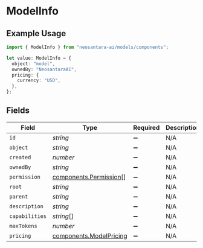 # ModelInfo

## Example Usage

```typescript
import { ModelInfo } from "neosantara-ai/models/components";

let value: ModelInfo = {
  object: "model",
  ownedBy: "NeosantaraAI",
  pricing: {
    currency: "USD",
  },
};
```

## Fields

| Field                                                              | Type                                                               | Required                                                           | Description                                                        | Example                                                            |
| ------------------------------------------------------------------ | ------------------------------------------------------------------ | ------------------------------------------------------------------ | ------------------------------------------------------------------ | ------------------------------------------------------------------ |
| `id`                                                               | *string*                                                           | :heavy_minus_sign:                                                 | N/A                                                                |                                                                    |
| `object`                                                           | *string*                                                           | :heavy_minus_sign:                                                 | N/A                                                                | model                                                              |
| `created`                                                          | *number*                                                           | :heavy_minus_sign:                                                 | N/A                                                                |                                                                    |
| `ownedBy`                                                          | *string*                                                           | :heavy_minus_sign:                                                 | N/A                                                                | NeosantaraAI                                                       |
| `permission`                                                       | [components.Permission](../../models/components/permission.md)[]   | :heavy_minus_sign:                                                 | N/A                                                                |                                                                    |
| `root`                                                             | *string*                                                           | :heavy_minus_sign:                                                 | N/A                                                                |                                                                    |
| `parent`                                                           | *string*                                                           | :heavy_minus_sign:                                                 | N/A                                                                |                                                                    |
| `description`                                                      | *string*                                                           | :heavy_minus_sign:                                                 | N/A                                                                |                                                                    |
| `capabilities`                                                     | *string*[]                                                         | :heavy_minus_sign:                                                 | N/A                                                                |                                                                    |
| `maxTokens`                                                        | *number*                                                           | :heavy_minus_sign:                                                 | N/A                                                                |                                                                    |
| `pricing`                                                          | [components.ModelPricing](../../models/components/modelpricing.md) | :heavy_minus_sign:                                                 | N/A                                                                |                                                                    |
